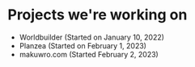 # Projects we're working on
* Worldbuilder (Started on January 10, 2022)
* Planzea (Started on February 1, 2023)
* makuwro.com (Started February 2, 2023)
